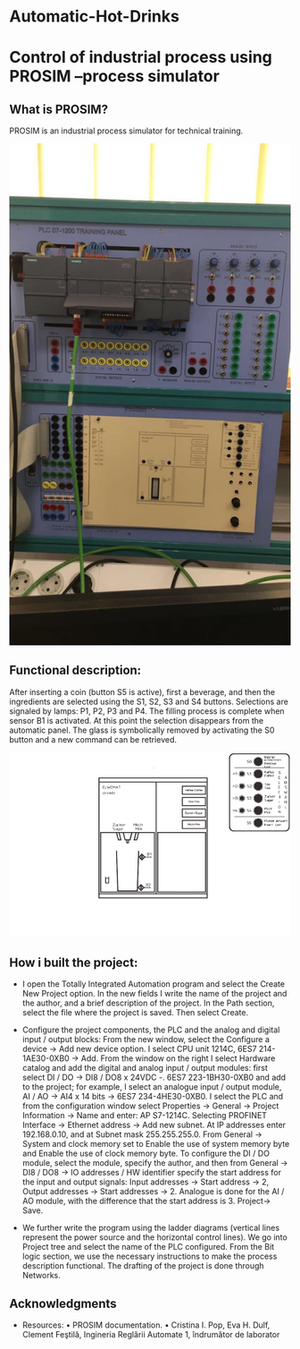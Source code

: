 # Automatic-Hot-Drinks
# Control of industrial process using PROSIM –process simulator
## What is PROSIM?
PROSIM is an industrial process simulator for technical training.

![PLC](/images/PLC.jpg)

## Functional description:

After inserting a coin (button S5 is active), first a beverage, and then the ingredients are selected using the S1, S2, S3 and S4 buttons. Selections are signaled by lamps: P1, P2, P3 and P4. The filling process is complete when sensor B1 is activated. At this point the selection disappears from the automatic panel. The glass is symbolically removed by activating the S0 button and a new command can be retrieved.

![ProcessMask](/images/mask.png)

## How i built the project:

* I open the Totally Integrated Automation program and select the Create New Project option. In the new fields I write the name of the project and the author, and a brief description of the project. In the Path section, select the file where the project is saved. Then select Create.
* Configure the project components, the PLC and the analog and digital input / output blocks: From the new window, select the Configure a device -> Add new device option. I select CPU unit 1214C, 6ES7 214-1AE30-0XB0 -> Add.
From the window on the right I select Hardware catalog and add the digital and analog input / output modules: first select DI / DO -> DI8 / DO8 x 24VDC -. 6ES7 223-1BH30-0XB0 and add to the project; for example, I select an analogue input / output module, AI / AO -> AI4 x 14 bits -> 6ES7 234-4HE30-0XB0.
I select the PLC and from the configuration window select Properties -> General -> Project Information -> Name and enter: AP S7-1214C.
Selecting PROFINET Interface -> Ethernet address -> Add new subnet. At IP addresses enter 192.168.0.10, and at Subnet mask 255.255.255.0. From General -> System and clock memory set to Enable the use of system memory byte and Enable the use of clock memory byte.
To configure the DI / DO module, select the module, specify the author, and then from General -> DI8 / DO8 -> IO addresses / HW identifier specify the start address for the input and output signals: Input addresses -> Start address -> 2, Output addresses -> Start addresses -> 2. Analogue is done for the AI ​​/ AO module, with the difference that the start address is 3.
Project-> Save.

* We further write the program using the ladder diagrams (vertical lines represent the power source and the horizontal control lines). We go into Project tree and select the name of the PLC configured. From the Bit logic section, we use the necessary instructions to make the process description functional. The drafting of the project is done through Networks.

## Acknowledgments

* Resources: • PROSIM documentation.
			 • Cristina I. Pop, Eva H. Dulf, Clement Feştilă, Ingineria Reglării Automate 1, îndrumător de laborator